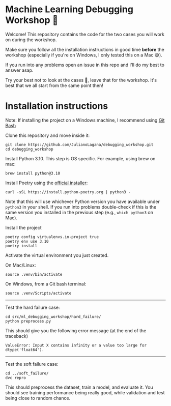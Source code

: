 # Machine Learning Debugging Workshop 🐞
Welcome! This repository contains the code for the two cases you will work on during the workshop.

Make sure you follow all the installation instructions in good time **before** the workshop (especially if you're on Windows, I only tested this on a Mac 😅). 

If you run into any problems open an issue in this repo and I'll do my best to answer asap.

Try your best not to look at the cases 🙈, leave that for the workshop. It's best that we all start from the same point then!


# Installation instructions
Note: If installing the project on a Windows machine, I recommend using [Git Bash](https://gitforwindows.org/#:~:text=and%20novices%20alike.-,Git%20BASH,-Git%20for%20Windows)

Clone this repository and move inside it:
```
git clone https://github.com/JulianoLagana/debugging_workshop.git
cd debugging_workshop
```

Install Python 3.10. This step is OS specific. For example, using brew on mac:
```
brew install python@3.10
```

Install Poetry using the [official installer](https://python-poetry.org/docs/#installing-with-the-official-installer):
```
curl -sSL https://install.python-poetry.org | python3 -
```
Note that this will use whichever Python version you have available under `python3` in your shell. If you run into problems double-check if this is the same version you installed in the previous step (e.g., `which python3` on Mac).

Install the project
```
poetry config virtualenvs.in-project true
poetry env use 3.10
poetry install
```

Activate the virtual environment you just created.

On Mac/Linux:
```
source .venv/bin/activate
```
On Windows, from a Git bash terminal:
```
source .venv/Scripts/activate
```

---

Test the hard failure case:
```
cd src/ml_debugging_workshop/hard_failure/
python preprocess.py
```
This should give you the following error message (at the end of the traceback)
```
ValueError: Input X contains infinity or a value too large for dtype('float64').
```

---

Test the soft failure case:
```
cd ../soft_failure/
dvc repro
```
This should preprocess the dataset, train a model, and evaluate it. You should see training performance being really good, while validation and test being close to random chance.
